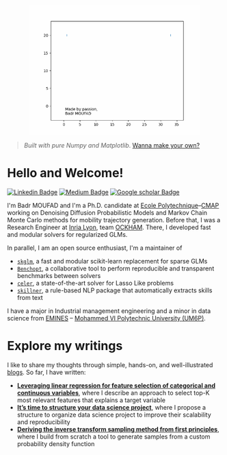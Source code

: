 
<!-- Animation of my name-->
<div class="container" align="center">
    <img src="animations/animated_badr_moufad.gif" height="300px">
</div>

> *Built with pure Numpy and Matplotlib*.
> [Wanna make your own?](https://github.com/Badr-MOUFAD/animate_your_name)


<!-- content -->

# Hello and Welcome!
<!-- <img src="animations/wave.gif" height="30px"> -->

[![Linkedin Badge](https://img.shields.io/badge/Linkedin-badr_moufad-81391a1a9?style=flat-square&logo=Linkedin&logoColor=white&link=https://www.linkedin.com/in/badr-moufad-81391a1a9/)](https://www.linkedin.com/in/badr-moufad-81391a1a9/)
[![Medium Badge](https://img.shields.io/badge/Medium-@badr-moufad?style=flat-square&labelColor=000000&logo=Medium&link=https://badr-moufad.medium.com/)](https://badr-moufad.medium.com/)
[![Google scholar Badge](https://img.shields.io/badge/Google%20schoolar--lightgrey?logo=googlescholar&style=flat-square&link=https://scholar.google.com/citations?user=0MkYv20AAAAJ&hl=en&color=brightgreen)](https://scholar.google.com/citations?user=0MkYv20AAAAJ&hl=en)


I'm Badr MOUFAD and I'm a Ph.D. candidate at [Ecole Polytechnique](https://www.polytechnique.edu/en)–[CMAP](https://cmap.ip-paris.fr/en) working on Denoising Diffusion Probabilistic Models and Markov Chain Monte Carlo methods for mobility trajectory generation.
Before that, I was a Research Engineer at [Inria Lyon](https://www.inria.fr/fr/centre-inria-de-lyon), team [OCKHAM](https://team.inria.fr/ockham/).
There, I developed fast and modular solvers for regularized GLMs.

In parallel, I am an open source enthusiast, I'm a maintainer of
- [``skglm``](https://github.com/scikit-learn-contrib/skglm), a fast and modular scikit-learn replacement for sparse GLMs
- [``Benchopt``](https://github.com/benchopt/benchopt), a collaborative tool to perform reproducible and transparent benchmarks between solvers
- [``celer``](https://github.com/mathurinm/celer), a state-of-the-art solver for Lasso Like problems
- [``skillner``](https://skillner.vercel.app), a rule-based NLP package that automatically extracts skills from text

I have a major in Industrial management engineering and a minor in data science from [EMINES](https://www.emines-ingenieur.org/) – [Mohammed VI Polytechnic University (UM6P)](https://www.um6p.ma/en).


# Explore my writings

I like to share my thoughts through simple, hands-on, and well-illustrated [blogs](https://badr-moufad.medium.com/). So far, I have written:

- [**Leveraging linear regression for feature selection of categorical and continuous variables**](https://towardsdatascience.com/beyond-linear-regression-467a7fc3bafb), where I describe an approach to select top-K most relevant features that explains a target variable
- [**It’s time to structure your data science project**](https://towardsdatascience.com/its-time-to-structure-your-data-science-project-1fa064fbe46), where I propose a structure to organize data science project to improve their scalability and reproducibility
- [**Deriving the inverse transform sampling method from first principles**](https://towardsdatascience.com/an-insight-on-generating-samples-from-a-custom-probability-density-function-d0a06c290c54), where I build from scratch a tool to generate samples from a custom probability density function
